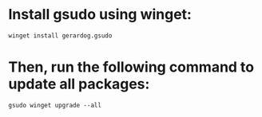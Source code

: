 ```PowerShell
```
# Install gsudo using winget:
```
winget install gerardog.gsudo
```
# Then, run the following command to update all packages:
```
gsudo winget upgrade --all
```
